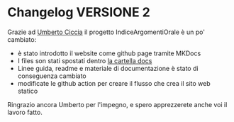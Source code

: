 # Changelog VERSIONE 2

Grazie ad [Umberto Ciccia](https://github.com/umbertocicciaa) il progetto IndiceArgomentiOrale è un po' cambiato:

- è stato introdotto il website come github page tramite MKDocs
- I files son stati spostati dentro [la cartella docs](/docs/)
- Linee guida, readme e materiale di documentazione è stato di conseguenza cambiato
- modificate le github action per creare il flusso che crea il sito web statico

Ringrazio ancora Umberto per l'impegno, e spero apprezzerete anche voi il lavoro fatto.
